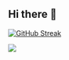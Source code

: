 ## Hi there 👋

[![GitHub Streak](https://streak-stats.demolab.com?user=6Glow&theme=algolia&hide_border=true&border_radius=7.3&date_format=j%20M%5B%20Y%5D&card_width=900&card_height=400&sideNums=E3EB7D&stroke=EB5454&dates=867B77)](https://git.io/streak-stats)


<img src="https://github-profile-summary-cards.vercel.app/api/cards/repos-per-language?username=6Glow&theme=algolia">

<!--
**6Glow/6Glow** is a ✨ _special_ ✨ repository because its `README.md` (this file) appears on your GitHub profile.

Here are some ideas to get you started:

- 🔭 I’m currently working on ...
- 🌱 I’m currently learning ...
- 👯 I’m looking to collaborate on ...
- 🤔 I’m looking for help with ...
- 💬 Ask me about ...
- 📫 How to reach me: ...
- 😄 Pronouns: ...
- ⚡ Fun fact: ...
-->
